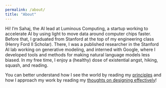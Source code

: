 ```yaml
---
permalink: /about/
title: "About"
---
```


Hi! I’m Sahaj, the AI lead at Luminous Computing, a startup working to accelerate AI by using light to move data around computer chips faster. Before that, I graduated from Stanford at the top of my engineering class (Henry Ford II Scholar). There, I was a published researcher in the Stanford AI lab working on generative modeling, and interned with Google, where I developed tools and methods for making natural language models less biased. In my free time, I enjoy a (healthy) dose of existential angst, hiking, squash, and reading.

You can better understand how I see the world by reading my [principles](https://sahajgarg.github.io/blog/principles) and how I approach my work by reading my [thoughts on designing effectively](https://sahajgarg.github.io/blog/design)!
